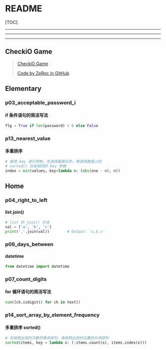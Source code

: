# README



[TOC]



---
---
---



## CheckiO Game


>   [CheckiO Game](https://py.checkio.org/)
>
>   [Code by ZpRoc in GitHub](https://github.com/ZpRoc/checkio)



## Elementary


### p03_acceptable_password_i

#### if 条件语句的简洁写法

```python
flg = True if len(password) > 6 else False
```


### p13_nearest_value

#### 多重排序

```python
# 使用 key 进行控制，先选择最接近的，再选择数值小的
# sorted() 也有相同的 key 参数
index = min(values, key=lambda n: (abs(one - n), n))
```



## Home


### p04_right_to_left

#### list.join()

```python
# list 的 join() 方法
val = ['a', 'b', 'c']
print(','.join(val))        # Output: 'a,b,c'
```


### p06_days_between

#### datetime

```python
from datetime import datetime
```


### p07_count_digits

#### for 循环语句的简洁写法

```python
sum([ch.isdigit() for ch in text])
```


### p14_sort_array_by_element_frequency

#### 多重排序 sorted()

```python
# 先按照出现的次数的降序排列，再按照出现的位置的升序排列
sorted(items, key = lambda x: (-items.count(x), items.index(x)))
```


















